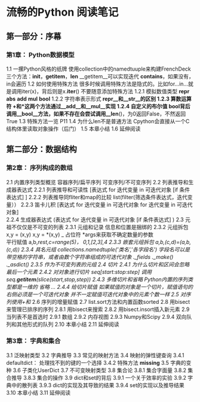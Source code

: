 # 流畅的Python 阅读笔记

## 第一部分：序幕
### 第1章：	Python数据模型
1.1	一摞Python风格的纸牌
	使用collection中的namedtuuple来构建FrenchDeck
	三个方法：__init__，__getitem__，__len__
	__getitem__可以实现迭代
	__contains__，如果没有，in会遍历
1.2	如何使用特殊方法
	很多时候调用特殊方法是隐式的。比如for...in...就是调用iter(x)，背后则是x.__iter__()
	不要随意添加特殊方法
	1.2.1	模拟数值类型
		__repr__ __abs__  __add__  __mul__ __bool__
	1.2.2	字符串表示形式
		__repr__和__str__的区别
	1.2.3	算数运算符
		+和*这两个方法通过__add__和__mul__实现
	1.2.4	自定义的布尔值
		bool背后调用__bool__方法，如果不存在会尝试调用__len__()，为0返回False，不然返回True
1.3	特殊方法一览
	P11
1.4	为什么len不是普通方法
	Cpython会直接从一个C结构体里读取对象操作（后门）
1.5	本章小结
1.6	延伸阅读


## 第二部分：数据结构
### 第2章：	序列构成的数组
2.1	内置序列类型概览
	容器序列/扁平序列
	可变序列/不可变序列
2.2	列表推导和生成器表达式
	2.2.1	列表推导和可读性
	[表达式 for 迭代变量 in 可迭代对象 [if 条件表达式] ]
	2.2.2	列表推导同fliter和map的比较
		list(filter(筛选条件表达式，迭代变量））
	2.2.3	笛卡儿积
	[表达式 for 迭代变量 in 可迭代对象 for 迭代变量 in 可迭代对象]		
	2.2.4	生成器表达式
	(表达式 for 迭代变量 in 可迭代对象 [if 条件表达式] )
2.3	元祖不仅仅是不可变的列表
	2.3.1	元组和记录
		信息和位置是捆绑的
	2.3.2	元组拆包
		x,y = (x,y)
		x,y = *(x,y)
		_ 占位符
		*args来获取不确定数量的参数	
		平行赋值 a,b,*rest,c=range(5)， 0,1,[2,3],4
	2.3.3	嵌套元组拆包
		a,b,(c,d)=(a,b,(c,d))
	2.3.4	具名元组
		collections.namedtuple('类名','各字段名')
		字段名可以是带空格的字符串，或者由数个字符串组成的可迭代对象
		._fields
		._make()
		._asdict()
	2.3.5	作为不可变列表的元组
2.4	切片
	2.4.1	为什么切片和区间会忽略最后一个元素
	2.4.2	对对象进行切片
		seq[start:stop:step]
		调用seq.__getitem__(slice(start,stop,step))
	2.4.3	多维切片和省略
		Python内置的序列类型都是一维的
		省略 ...
	2.4.4	给切片赋值
		如果赋值的对象是一个切片，赋值语句的右侧必须是一个可迭代对象
		并不一定赋值可迭代对象中的元素个数一样
2.5	对序列使用+和*
2.6	序列的增量赋值
2.7	list.sort方法和内置函数sorted
2.8	用bisect来管理已排序的序列
	2.8.1	用bisect来搜索
	2.8.2	用bisect.insort插入新元素
2.9	当列表不是首选时
	2.9.1	数组
	2.9.2	内存视图
	2.9.3	Numpy和Scipy
	2.9.4	双向队列和其他形式的队列
2.10	本章小结
2.11	延伸阅读

### 第3章：	字典和集合
3.1	泛映射类型
3.2	字典推导
3.3	常见的映射方法
3.4	映射的弹性键查询
	3.4.1	defaultdict： 处理找不到的键的一个选择
	3.4.2	特殊方法 __missing__
3.5	字典的变种
3.6	子类化UserDict
3.7	不可变映射类型
3.8	集合论
	3.8.1	集合字面量
	3.8.2	集合推导
	3.8.3	集合的操作
3.9	dict和set的背后
	3.9.1	一个关于效率的实验
	3.9.2	字典中的散列表
	3.9.3	dict的实现及其导致的结果
	3.9.4	set的实现以及推导结果
3.10	本章小结
3.11	延伸阅读
